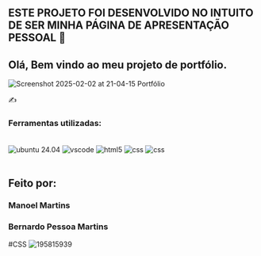 ## ESTE PROJETO FOI DESENVOLVIDO NO INTUITO DE SER MINHA PÁGINA DE APRESENTAÇÃO PESSOAL 💯




## Olá, Bem vindo ao meu projeto de portfólio.

![Screenshot 2025-02-02 at 21-04-15 Portfólio](https://github.com/user-attachments/assets/8730e370-ac49-4bea-adeb-68400b38ca73)

✍️
### Ferramentas utilizadas:

<div style="display: inline_block"><br/>
   <img align="center" alt="ubuntu 24.04" src="https://img.shields.io/badge/Ubuntu-E95420?style=for-the-badge&logo=ubuntu&logoColor=white" />
  
   <img align="center" alt="vscode" src="https://img.shields.io/badge/Visual_Studio_Code-0078D4?style=for-the-badge&logo=visual%20studio%20code&logoColor=white" />
   
   <img align="center" alt="html5" src="https://img.shields.io/badge/HTML5-E34F26?style=for-the-badge&logo=html5&logoColor=white" />
   
   <img align="center" alt="css" src="https://img.shields.io/badge/CSS3-1572B6?style=for-the-badge&logo=css3&logoColor=white" />

   <img align="center" alt="css" src="https://img.shields.io/badge/Opera-FF1B2D?style=for-the-badge&logo=Opera&logoColor=white" />
    
</div><br/>


## Feito por:

### Manoel Martins
### Bernardo Pessoa Martins


#CSS ![195815939](https://github.com/user-attachments/assets/27589050-3282-4365-9a4a-1a3b6052961a)



